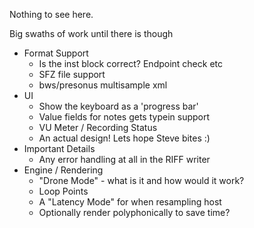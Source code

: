 Nothing to see here.

Big swaths of work until there is though

- Format Support
  - Is the inst block correct? Endpoint check etc
  - SFZ file support
  - bws/presonus multisample xml
- UI
  - Show the keyboard as a 'progress bar'
  - Value fields for notes gets typein support
  - VU Meter / Recording Status
  - An actual design! Lets hope Steve bites :)
- Important Details
  - Any error handling at all in the RIFF writer 
- Engine / Rendering
  - "Drone Mode" - what is it and how would it work?
  - Loop Points
  - A "Latency Mode" for when resampling host
  - Optionally render polyphonically to save time?
